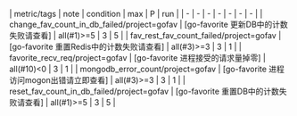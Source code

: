 | metric/tags | note | condition | max | P | run | 
| - | - | - | - | - | - | - |
| change_fav_count_in_db_failed/project=gofav | [go-favorite 更新DB中的计数失败请查看] | all(#1)>=5 | 3 | 5 |
| fav_rest_fav_count_failed/project=gofav | [go-favorite 重置Redis中的计数失败请查看] | all(#3)>=3 | 3 | 1 |
| favorite_recv_req/project=gofav | [go-favorite 进程接受的请求量掉零] | all(#10)<0 | 3 | 1 |
| mongodb_error_count/project=gofav | [go-favorite 进程访问mogon出错请立即查看] | all(#3)>=3 | 3 | 1 |
| reset_fav_count_in_db_failed/project=gofav | [go-favorite 重置DB中的计数失败请查看] | all(#1)>=5 | 3 | 5 |


